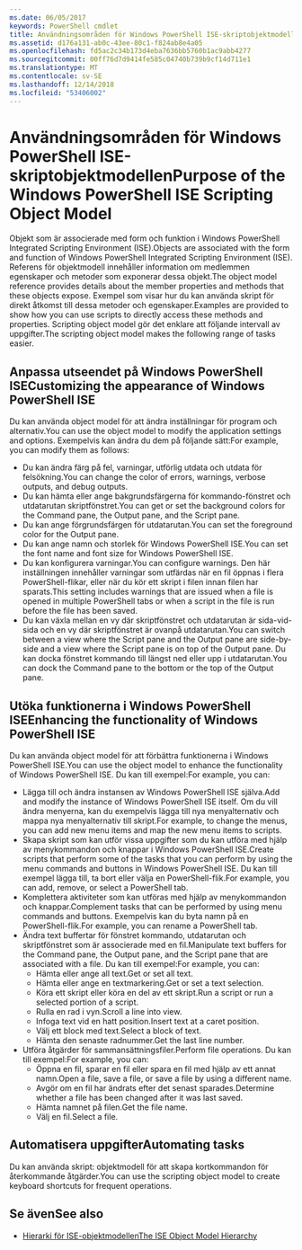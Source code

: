 ```yaml
---
ms.date: 06/05/2017
keywords: PowerShell cmdlet
title: Användningsområden för Windows PowerShell ISE-skriptobjektmodellen
ms.assetid: d176a131-ab0c-43ee-80c1-f824ab8e4a05
ms.openlocfilehash: fd5ac2c34b173d4eba7636bb5760b1ac9abb4277
ms.sourcegitcommit: 00ff76d7d9414fe585c04740b739b9cf14d711e1
ms.translationtype: MT
ms.contentlocale: sv-SE
ms.lasthandoff: 12/14/2018
ms.locfileid: "53406002"
---
```

# <a name="purpose-of-the-windows-powershell-ise-scripting-object-model"></a><span data-ttu-id="c967a-103">Användningsområden för Windows PowerShell ISE-skriptobjektmodellen</span><span class="sxs-lookup"><span data-stu-id="c967a-103">Purpose of the Windows PowerShell ISE Scripting Object Model</span></span>

<span data-ttu-id="c967a-104">Objekt som är associerade med form och funktion i Windows PowerShell Integrated Scripting Environment (ISE).</span><span class="sxs-lookup"><span data-stu-id="c967a-104">Objects are associated with the form and function of Windows PowerShell Integrated Scripting Environment (ISE).</span></span> <span data-ttu-id="c967a-105">Referens för objektmodell innehåller information om medlemmen egenskaper och metoder som exponerar dessa objekt.</span><span class="sxs-lookup"><span data-stu-id="c967a-105">The object model reference provides details about the member properties and methods that these objects expose.</span></span> <span data-ttu-id="c967a-106">Exempel som visar hur du kan använda skript för direkt åtkomst till dessa metoder och egenskaper.</span><span class="sxs-lookup"><span data-stu-id="c967a-106">Examples are provided to show how you can use scripts to directly access these methods and properties.</span></span> <span data-ttu-id="c967a-107">Scripting object model gör det enklare att följande intervall av uppgifter.</span><span class="sxs-lookup"><span data-stu-id="c967a-107">The scripting object model makes the following range of tasks easier.</span></span>

## <a name="customizing-the-appearance-of-windows-powershell-ise"></a><span data-ttu-id="c967a-108">Anpassa utseendet på Windows PowerShell ISE</span><span class="sxs-lookup"><span data-stu-id="c967a-108">Customizing the appearance of Windows PowerShell ISE</span></span>

<span data-ttu-id="c967a-109">Du kan använda object model för att ändra inställningar för program och alternativ.</span><span class="sxs-lookup"><span data-stu-id="c967a-109">You can use the object model to modify the application settings and options.</span></span> <span data-ttu-id="c967a-110">Exempelvis kan ändra du dem på följande sätt:</span><span class="sxs-lookup"><span data-stu-id="c967a-110">For example, you can modify them as follows:</span></span>

- <span data-ttu-id="c967a-111">Du kan ändra färg på fel, varningar, utförlig utdata och utdata för felsökning.</span><span class="sxs-lookup"><span data-stu-id="c967a-111">You can change the color of errors, warnings, verbose outputs, and debug outputs.</span></span>
- <span data-ttu-id="c967a-112">Du kan hämta eller ange bakgrundsfärgerna för kommando-fönstret och utdatarutan skriptfönstret.</span><span class="sxs-lookup"><span data-stu-id="c967a-112">You can get or set the background colors for the Command pane, the Output pane, and the Script pane.</span></span>
- <span data-ttu-id="c967a-113">Du kan ange förgrundsfärgen för utdatarutan.</span><span class="sxs-lookup"><span data-stu-id="c967a-113">You can set the foreground color for the Output pane.</span></span>
- <span data-ttu-id="c967a-114">Du kan ange namn och storlek för Windows PowerShell ISE.</span><span class="sxs-lookup"><span data-stu-id="c967a-114">You can set the font name and font size for Windows PowerShell ISE.</span></span>
- <span data-ttu-id="c967a-115">Du kan konfigurera varningar.</span><span class="sxs-lookup"><span data-stu-id="c967a-115">You can configure warnings.</span></span> <span data-ttu-id="c967a-116">Den här inställningen innehåller varningar som utfärdas när en fil öppnas i flera PowerShell-flikar, eller när du kör ett skript i filen innan filen har sparats.</span><span class="sxs-lookup"><span data-stu-id="c967a-116">This setting includes warnings that are issued when a file is opened in multiple PowerShell tabs or when a script in the file is run before the file has been saved.</span></span>
- <span data-ttu-id="c967a-117">Du kan växla mellan en vy där skriptfönstret och utdatarutan är sida-vid-sida och en vy där skriptfönstret är ovanpå utdatarutan.</span><span class="sxs-lookup"><span data-stu-id="c967a-117">You can switch between a view where the Script pane and the Output pane are side-by-side and a view where the Script pane is on top of the Output pane.</span></span> <span data-ttu-id="c967a-118">Du kan docka fönstret kommando till längst ned eller upp i utdatarutan.</span><span class="sxs-lookup"><span data-stu-id="c967a-118">You can dock the Command pane to the bottom or the top of the Output pane.</span></span>

## <a name="enhancing-the-functionality-of-windows-powershell-ise"></a><span data-ttu-id="c967a-119">Utöka funktionerna i Windows PowerShell ISE</span><span class="sxs-lookup"><span data-stu-id="c967a-119">Enhancing the functionality of Windows PowerShell ISE</span></span>

<span data-ttu-id="c967a-120">Du kan använda object model för att förbättra funktionerna i Windows PowerShell ISE.</span><span class="sxs-lookup"><span data-stu-id="c967a-120">You can use the object model to enhance the functionality of Windows PowerShell ISE.</span></span> <span data-ttu-id="c967a-121">Du kan till exempel:</span><span class="sxs-lookup"><span data-stu-id="c967a-121">For example, you can:</span></span>

- <span data-ttu-id="c967a-122">Lägga till och ändra instansen av Windows PowerShell ISE själva.</span><span class="sxs-lookup"><span data-stu-id="c967a-122">Add and modify the instance of Windows PowerShell ISE itself.</span></span> <span data-ttu-id="c967a-123">Om du vill ändra menyerna, kan du exempelvis lägga till nya menyalternativ och mappa nya menyalternativ till skript.</span><span class="sxs-lookup"><span data-stu-id="c967a-123">For example, to change the menus, you can add new menu items and map the new menu items to scripts.</span></span>
- <span data-ttu-id="c967a-124">Skapa skript som kan utför vissa uppgifter som du kan utföra med hjälp av menykommandon och knappar i Windows PowerShell ISE.</span><span class="sxs-lookup"><span data-stu-id="c967a-124">Create scripts that perform some of the tasks that you can perform by using the menu commands and buttons in Windows PowerShell ISE.</span></span> <span data-ttu-id="c967a-125">Du kan till exempel lägga till, ta bort eller välja en PowerShell-flik.</span><span class="sxs-lookup"><span data-stu-id="c967a-125">For example, you can add, remove, or select a PowerShell tab.</span></span>
- <span data-ttu-id="c967a-126">Komplettera aktiviteter som kan utföras med hjälp av menykommandon och knappar.</span><span class="sxs-lookup"><span data-stu-id="c967a-126">Complement tasks that can be performed by using menu commands and buttons.</span></span> <span data-ttu-id="c967a-127">Exempelvis kan du byta namn på en PowerShell-flik.</span><span class="sxs-lookup"><span data-stu-id="c967a-127">For example, you can rename a PowerShell tab.</span></span>
- <span data-ttu-id="c967a-128">Ändra text buffertar för fönstret kommando, utdatarutan och skriptfönstret som är associerade med en fil.</span><span class="sxs-lookup"><span data-stu-id="c967a-128">Manipulate text buffers for the Command pane, the Output pane, and the Script pane that are associated with a file.</span></span> <span data-ttu-id="c967a-129">Du kan till exempel:</span><span class="sxs-lookup"><span data-stu-id="c967a-129">For example, you can:</span></span>
  - <span data-ttu-id="c967a-130">Hämta eller ange all text.</span><span class="sxs-lookup"><span data-stu-id="c967a-130">Get or set all text.</span></span>
  - <span data-ttu-id="c967a-131">Hämta eller ange en textmarkering.</span><span class="sxs-lookup"><span data-stu-id="c967a-131">Get or set a text selection.</span></span>
  - <span data-ttu-id="c967a-132">Köra ett skript eller köra en del av ett skript.</span><span class="sxs-lookup"><span data-stu-id="c967a-132">Run a script or run a selected portion of a script.</span></span>
  - <span data-ttu-id="c967a-133">Rulla en rad i vyn.</span><span class="sxs-lookup"><span data-stu-id="c967a-133">Scroll a line into view.</span></span>
  - <span data-ttu-id="c967a-134">Infoga text vid en hatt position.</span><span class="sxs-lookup"><span data-stu-id="c967a-134">Insert text at a caret position.</span></span>
  - <span data-ttu-id="c967a-135">Välj ett block med text.</span><span class="sxs-lookup"><span data-stu-id="c967a-135">Select a block of text.</span></span>
  - <span data-ttu-id="c967a-136">Hämta den senaste radnummer.</span><span class="sxs-lookup"><span data-stu-id="c967a-136">Get the last line number.</span></span>
- <span data-ttu-id="c967a-137">Utföra åtgärder för sammansättningsfiler.</span><span class="sxs-lookup"><span data-stu-id="c967a-137">Perform file operations.</span></span> <span data-ttu-id="c967a-138">Du kan till exempel:</span><span class="sxs-lookup"><span data-stu-id="c967a-138">For example, you can:</span></span>
  - <span data-ttu-id="c967a-139">Öppna en fil, sparar en fil eller spara en fil med hjälp av ett annat namn.</span><span class="sxs-lookup"><span data-stu-id="c967a-139">Open a file, save a file, or save a file by using a different name.</span></span>
  - <span data-ttu-id="c967a-140">Avgör om en fil har ändrats efter det senast sparades.</span><span class="sxs-lookup"><span data-stu-id="c967a-140">Determine whether a file has been changed after it was last saved.</span></span>
  - <span data-ttu-id="c967a-141">Hämta namnet på filen.</span><span class="sxs-lookup"><span data-stu-id="c967a-141">Get the file name.</span></span>
  - <span data-ttu-id="c967a-142">Välj en fil.</span><span class="sxs-lookup"><span data-stu-id="c967a-142">Select a file.</span></span>

## <a name="automating-tasks"></a><span data-ttu-id="c967a-143">Automatisera uppgifter</span><span class="sxs-lookup"><span data-stu-id="c967a-143">Automating tasks</span></span>

<span data-ttu-id="c967a-144">Du kan använda skript: objektmodell för att skapa kortkommandon för återkommande åtgärder.</span><span class="sxs-lookup"><span data-stu-id="c967a-144">You can use the scripting object model to create keyboard shortcuts for frequent operations.</span></span>

## <a name="see-also"></a><span data-ttu-id="c967a-145">Se även</span><span class="sxs-lookup"><span data-stu-id="c967a-145">See also</span></span>

- [<span data-ttu-id="c967a-146">Hierarki för ISE-objektmodellen</span><span class="sxs-lookup"><span data-stu-id="c967a-146">The ISE Object Model Hierarchy</span></span>](The-ISE-Object-Model-Hierarchy.md)